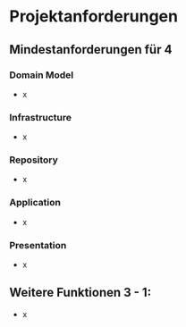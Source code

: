 # Projektanforderungen

## Mindestanforderungen für 4

### Domain Model

* x

### Infrastructure

* x

### Repository

* x

### Application

* x

### Presentation

* x

## Weitere Funktionen 3 - 1:

* x
